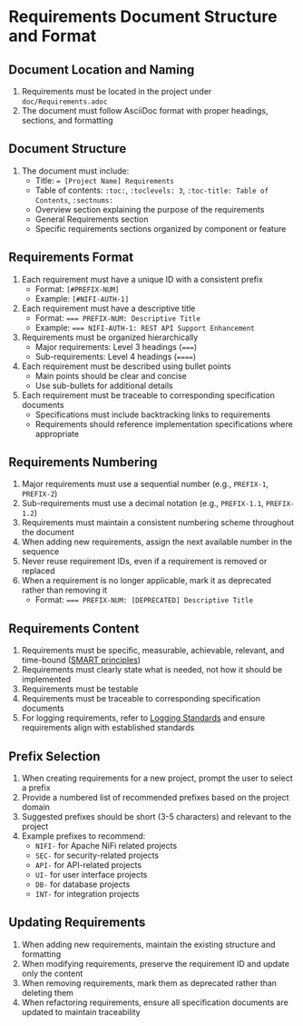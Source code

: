 # Requirements Document Structure and Format

## Document Location and Naming
1. Requirements must be located in the project under `doc/Requirements.adoc`
2. The document must follow AsciiDoc format with proper headings, sections, and formatting

## Document Structure
1. The document must include:
   - Title: `= [Project Name] Requirements`
   - Table of contents: `:toc:`, `:toclevels: 3`, `:toc-title: Table of Contents`, `:sectnums:`
   - Overview section explaining the purpose of the requirements
   - General Requirements section
   - Specific requirements sections organized by component or feature

## Requirements Format
1. Each requirement must have a unique ID with a consistent prefix
   - Format: `[#PREFIX-NUM]`
   - Example: `[#NIFI-AUTH-1]`
2. Each requirement must have a descriptive title
   - Format: `=== PREFIX-NUM: Descriptive Title`
   - Example: `=== NIFI-AUTH-1: REST API Support Enhancement`
3. Requirements must be organized hierarchically
   - Major requirements: Level 3 headings (`===`)
   - Sub-requirements: Level 4 headings (`====`)
4. Each requirement must be described using bullet points
   - Main points should be clear and concise
   - Use sub-bullets for additional details
5. Each requirement must be traceable to corresponding specification documents
   - Specifications must include backtracking links to requirements
   - Requirements should reference implementation specifications where appropriate

## Requirements Numbering
1. Major requirements must use a sequential number (e.g., `PREFIX-1`, `PREFIX-2`)
2. Sub-requirements must use a decimal notation (e.g., `PREFIX-1.1`, `PREFIX-1.2`)
3. Requirements must maintain a consistent numbering scheme throughout the document
4. When adding new requirements, assign the next available number in the sequence
5. Never reuse requirement IDs, even if a requirement is removed or replaced
6. When a requirement is no longer applicable, mark it as deprecated rather than removing it
   - Format: `=== PREFIX-NUM: [DEPRECATED] Descriptive Title`

## Requirements Content
1. Requirements must be specific, measurable, achievable, relevant, and time-bound ([SMART principles](https://www.atlassian.com/blog/productivity/how-to-write-smart-goals))
2. Requirements must clearly state what is needed, not how it should be implemented
3. Requirements must be testable
4. Requirements must be traceable to corresponding specification documents
5. For logging requirements, refer to [Logging Standards](../core/standards/logging-standards.md) and ensure requirements align with established standards

## Prefix Selection
1. When creating requirements for a new project, prompt the user to select a prefix
2. Provide a numbered list of recommended prefixes based on the project domain
3. Suggested prefixes should be short (3-5 characters) and relevant to the project
4. Example prefixes to recommend:
   - `NIFI-` for Apache NiFi related projects
   - `SEC-` for security-related projects
   - `API-` for API-related projects
   - `UI-` for user interface projects
   - `DB-` for database projects
   - `INT-` for integration projects

## Updating Requirements
1. When adding new requirements, maintain the existing structure and formatting
2. When modifying requirements, preserve the requirement ID and update only the content
3. When removing requirements, mark them as deprecated rather than deleting them
4. When refactoring requirements, ensure all specification documents are updated to maintain traceability
